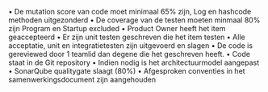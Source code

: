 • De mutation score van code moet minimaal 65% zijn, Log en hashcode methoden uitgezonderd
• De coverage van de testen moeten minmaal 80% zijn Program en Startup excluded
• Product Owner heeft het item geaccepteerd
• Er zijn unit testen geschreven die het item testen
• Alle acceptatie, unit en integratietesten zijn uitgevoerd en slagen
• De code is gereviewed door 1 teamlid dan degene die het geschreven heeft.
• Code staat in de Git repository
• Indien nodig is het architectuurmodel aangepast
• SonarQube qualitygate slaagt (80%)
• Afgesproken conventies in het samenwerkingsdocument zijn aangehouden
